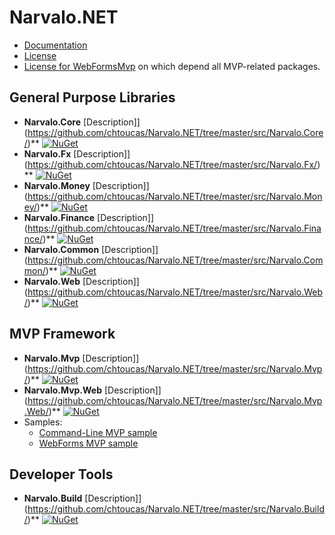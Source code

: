 Narvalo.NET
===========

- [Documentation](https://github.com/chtoucas/Narvalo.NET/tree/master/docs)
- [License](https://github.com/chtoucas/Narvalo.NET/tree/master/LICENSE.txt)
- [License for WebFormsMvp](https://github.com/chtoucas/Narvalo.NET/tree/master/LICENSE-WebFormsMvp.txt)
  on which depend all MVP-related packages.

## General Purpose Libraries
- **Narvalo.Core** [Description]](https://github.com/chtoucas/Narvalo.NET/tree/master/src/Narvalo.Core/)**
  [![NuGet](https://img.shields.io/nuget/v/Narvalo.Core.svg)](https://www.nuget.org/packages/Narvalo.Core/)
- **Narvalo.Fx** [Description]](https://github.com/chtoucas/Narvalo.NET/tree/master/src/Narvalo.Fx/)**
  [![NuGet](https://img.shields.io/nuget/v/Narvalo.Fx.svg)](https://www.nuget.org/packages/Narvalo.Fx/)
- **Narvalo.Money** [Description]](https://github.com/chtoucas/Narvalo.NET/tree/master/src/Narvalo.Money/)**
  [![NuGet](https://img.shields.io/nuget/v/Narvalo.Money.svg)](https://www.nuget.org/packages/Narvalo.Money/)
- **Narvalo.Finance** [Description]](https://github.com/chtoucas/Narvalo.NET/tree/master/src/Narvalo.Finance/)**
  [![NuGet](https://img.shields.io/nuget/v/Narvalo.Finance.svg)](https://www.nuget.org/packages/Narvalo.Finance/)
- **Narvalo.Common** [Description]](https://github.com/chtoucas/Narvalo.NET/tree/master/src/Narvalo.Common/)**
  [![NuGet](https://img.shields.io/nuget/v/Narvalo.Common.svg)](https://www.nuget.org/packages/Narvalo.Common/)
- **Narvalo.Web** [Description]](https://github.com/chtoucas/Narvalo.NET/tree/master/src/Narvalo.Web/)**
  [![NuGet](https://img.shields.io/nuget/v/Narvalo.Web.svg)](https://www.nuget.org/packages/Narvalo.Web/)

## MVP Framework
- **Narvalo.Mvp** [Description]](https://github.com/chtoucas/Narvalo.NET/tree/master/src/Narvalo.Mvp/)**
  [![NuGet](https://img.shields.io/nuget/v/Narvalo.Mvp.svg)](https://www.nuget.org/packages/Narvalo.Mvp/)
- **Narvalo.Mvp.Web** [Description]](https://github.com/chtoucas/Narvalo.NET/tree/master/src/Narvalo.Mvp.Web/)**
  [![NuGet](https://img.shields.io/nuget/v/Narvalo.Mvp.Web.svg)](https://www.nuget.org/packages/Narvalo.Mvp.Web/)
- Samples:
  * [Command-Line MVP sample](https://github.com/chtoucas/Narvalo.NET/tree/master/samples/MvpCommandLine)
  * [WebForms MVP sample](https://github.com/chtoucas/Narvalo.NET/tree/master/samples/MvpWebForms)

## Developer Tools
- **Narvalo.Build** [Description]](https://github.com/chtoucas/Narvalo.NET/tree/master/src/Narvalo.Build/)**
  [![NuGet](https://img.shields.io/nuget/v/Narvalo.Build.svg)](https://www.nuget.org/packages/Narvalo.Build/)
